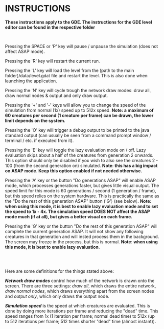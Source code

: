 # INSTRUCTIONS

<b>These instructions apply to the GDE. The instructions for the GDE level editor can be found in the respective folder</b>

<br>
<p>Pressing the SPACE or 'P' key will pause / unpause the simulation (does not affect ASAP mode).</p>

<p>Pressing the 'R' key will restart the current run.</p>

<p>Pressing the 'L' key will load the level from the (path to the main folder)/data/level.gdat file and restart the level. This is also done when launching the application.</p>

<p>Pressing the 'N' key will cycle trough the network draw modes: draw all, draw normal nodes & output and only draw output.</p>

<p>Pressing the '+' and '-' keys will allow you to change the speed of the simulation from normal (1x) speed up to 512x speed.
<b>Note: a maximum of 60 creatures per second (1 creature per frame) can be drawn, the lower limit depends on the system.</b></p>

<p>Pressing the 'O' key will trigger a debug output to be printed to the java standard output (can usually be seen from a command prompt window / terminal / etc. if executed from it).</p>

<p>Pressing the 'E' key will toggle the lazy evaluation mode on / off. Lazy evaluation skips about a half of the creatures from generation 2 onwards. This option should only be disabled if you wish to also see the creatures 2 - 100 (from the second generation on) simulated.
<b>Note: this has a big impact on ASAP mode. Keep this option enabled if not needed otherwise.</b></p>

<p>Pressing the 'A' key or the button "Do generations ASAP" will enable ASAP mode, which processes generations faster, but gives little visual output. The speed limit for this mode is 60 generations / second (1 generation / frame), but this speed relies on the system hardware. This is practically the same as the "Do the rest of this generation ASAP" button ('G') (see below).
<b>Note: when using this mode, it is best to enable lazy evaluation mode and to set the speed to 1x - 4x. The simulation speed DOES NOT affect the ASAP mode much (if at all), but gives a better visual on each frame.</b></p>

<p>Pressing the 'G' key or the button "Do the rest of this generation ASAP" will complete the current generation ASAP. It will not show any following creatures in that generation and will insted process them in the background. The screen may freeze in the process, but this is normal.
<b>Note: when using this mode, it is best to enable lazy evaluation.</b></p>

<br></br>
<p>Here are some definitions for the things stated above:</p>

<p><b><i>Network draw modes</i></b> control how much of the network is drawn onto the screen. There are three settings: <i>draw all</i>, which draws the entire network, <i>draw normal nodes</i>, which draws everything apart from the screen nodes and <i>output only</i>, which only draws the output node.</p>

<p><b><i>Simulation speed</i></b> is the speed at which creatures are evaluated. This is done by doing more iterations per frame and reducing the "dead" time. This speed ranges from 1x (1 iteration per frame; normal dead time) to 512x (up to 512 iterations per frame; 512 times shorter "dead" time (almost instant)).</p>
